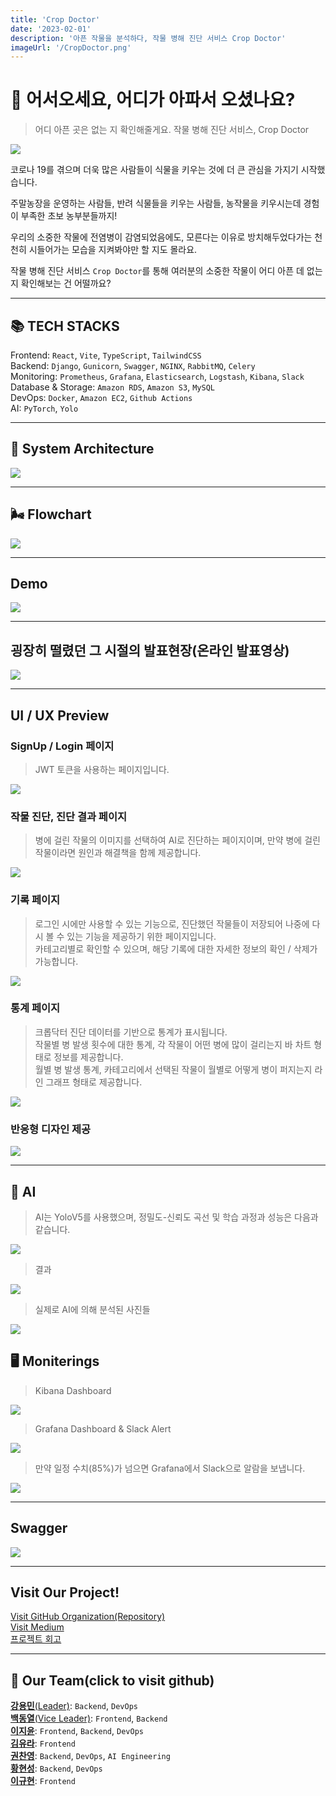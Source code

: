 ```yaml
---
title: 'Crop Doctor'
date: '2023-02-01'
description: '아픈 작물을 분석하다, 작물 병해 진단 서비스 Crop Doctor'
imageUrl: '/CropDoctor.png'
---
```


# 🌱 어서오세요, 어디가 아파서 오셨나요?

> 어디 아픈 곳은 없는 지 확인해줄게요. 작물 병해 진단 서비스, Crop Doctor

![](https://i.imgur.com/meXlsCh.png)

코로나 19를 겪으며 더욱 많은 사람들이 식물을 키우는 것에 더 큰 관심을 가지기 시작했습니다.

주말농장을 운영하는 사람들, 반려 식물들을 키우는 사람들, 농작물을 키우시는데 경험이 부족한 초보 농부분들까지!

우리의 소중한 작물에 전염병이 감염되었음에도, 모른다는 이유로 방치해두었다가는 천천히 시들어가는 모습을 지켜봐야만 할 지도 몰라요.

작물 병해 진단 서비스 `Crop Doctor`를 통해 여러분의 소중한 작물이 어디 아픈 데 없는 지 확인해보는 건 어떨까요?

---

## 📚 TECH STACKS

Frontend: `React`, `Vite`, `TypeScript`, `TailwindCSS`  
Backend: `Django`, `Gunicorn`, `Swagger`, `NGINX`, `RabbitMQ`, `Celery`  
Monitoring: `Prometheus`, `Grafana`, `Elasticsearch`, `Logstash`, `Kibana`, `Slack`  
Database & Storage: `Amazon RDS`, `Amazon S3`, `MySQL`  
DevOps: `Docker`, `Amazon EC2`, `Github Actions`  
AI: `PyTorch`, `Yolo`

---

## 📌 System Architecture

![](https://i.imgur.com/m5uVdPv.png)

---

## 🌬️ Flowchart

![](https://i.imgur.com/pAPppFZ.png)

---

## Demo

[![](https://i.imgur.com/s84yOKb.png)](https://www.youtube.com/watch?v=4aessr81ijw)

---

## 굉장히 떨렸던 그 시절의 발표현장(온라인 발표영상)

[![](https://i.imgur.com/hs8GEoQ.png)](https://www.youtube.com/live/U99dm39JVd0?si=1WNNSvCpN2JLXUpf&t=1169)

---

## UI / UX Preview

### SignUp / Login 페이지

> JWT 토큰을 사용하는 페이지입니다.

![](https://user-images.githubusercontent.com/97827316/215984078-3cbe440e-c4bc-4ae3-9a2b-662ec2dae079.gif)

### 작물 진단, 진단 결과 페이지

> 병에 걸린 작물의 이미지를 선택하여 AI로 진단하는 페이지이며, 만약 병에 걸린 작물이라면 원인과 해결책을 함께 제공합니다.

![](https://user-images.githubusercontent.com/97827316/215984379-20db97b3-e90c-4857-bb46-c457b61b632c.gif)

### 기록 페이지

> 로그인 시에만 사용할 수 있는 기능으로, 진단했던 작물들이 저장되어 나중에 다시 볼 수 있는 기능을 제공하기 위한 페이지입니다.  
카테고리별로 확인할 수 있으며, 해당 기록에 대한 자세한 정보의 확인 / 삭제가 가능합니다.

![](https://user-images.githubusercontent.com/97827316/215984492-50f4e265-a738-41a9-8463-532ddb453c68.gif)

### 통계 페이지

> 크롭닥터 진단 데이터를 기반으로 통계가 표시됩니다.  
작물별 병 발생 횟수에 대한 통계, 각 작물이 어떤 병에 많이 걸리는지 바 차트 형태로 정보를 제공합니다.  
월별 병 발생 통계, 카테고리에서 선택된 작물이 월별로 어떻게 병이 퍼지는지 라인 그래프 형태로 제공합니다.

![](https://user-images.githubusercontent.com/84130518/216145065-275acbcd-2fed-48f2-839c-69294a5dc8e1.gif)

### 반응형 디자인 제공

![](https://user-images.githubusercontent.com/84130518/216141786-cdafcb67-0af9-49cb-9e2c-005e14bac7b2.gif)

---

## 🤖 AI

> AI는 YoloV5를 사용했으며, 정밀도-신뢰도 곡선 및 학습 과정과 성능은 다음과 같습니다.  

![](https://i.imgur.com/BFfsn8g.png)

> 결과

![](https://i.imgur.com/yBzOcIh.png)

> 실제로 AI에 의해 분석된 사진들  

![](https://i.imgur.com/XsS4RRJ.png)

## 🖥️ Moniterings

> Kibana Dashboard

![](https://i.imgur.com/xKUdKqC.png)

> Grafana Dashboard & Slack Alert

![](https://i.imgur.com/XP9p1J0.png)

> 만약 일정 수치(85%)가 넘으면 Grafana에서 Slack으로 알람을 보냅니다.

![](https://i.imgur.com/E5WqqWA.png)

---

## Swagger

![](https://i.imgur.com/0QB5OhZ.png)

---

## Visit Our Project!

[Visit GitHub Organization(Repository)](https://github.com/S-V-23-BootCamp-Team-F)  
[Visit Medium](https://medium.com/@tminstaller/siliconvalley-winter-bootcamp-cropdoctor-18d65ddf8cc)  
[프로젝트 회고](https://time-map-installer.tistory.com/162)

---

## 👥 Our Team(click to visit github)

[**강용민**(Leader)](https://github.com/goldapple-ce): `Backend`, `DevOps`  
[**백동열**(Vice Leader)](https://github.com/TMInstaller): `Frontend`, `Backend`  
[**이지윤**](https://github.com/jiyoon0701): `Frontend`, `Backend`, `DevOps`  
[**김유라**](https://github.com/yura0302): `Frontend`  
[**권찬영**](https://github.com/fnzl54): `Backend`, `DevOps`, `AI Engineering`  
[**황현성**](https://github.com/hstla): `Backend`, `DevOps`  
[**이규현**](https://github.com/Mayreeel): `Frontend`